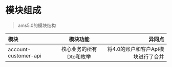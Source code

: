 # 模块组成
> ams5.0的模块结构

|模块|模块功能|异同点  
|:---|:---:|---:|  
|account-customer-api|核心业务的所有Dto和枚举|将4.0的账户和客户Api模块进行了合并